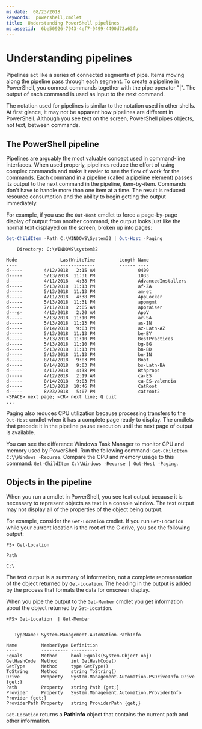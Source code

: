 ```yaml
---
ms.date:  08/23/2018
keywords:  powershell,cmdlet
title:  Understanding PowerShell pipelines
ms.assetid:  6be50926-7943-4ef7-9499-4490d72a63fb
---
```


# Understanding pipelines

Pipelines act like a series of connected segments of pipe. Items moving along the pipeline pass
through each segment. To create a pipeline in PowerShell, you connect commands together
with the pipe operator "|". The output of each command is used as input to the next command.

The notation used for pipelines is similar to the notation used in other shells. At first glance, it
may not be apparent how pipelines are different in PowerShell. Although you see text on the screen,
PowerShell pipes objects, not text, between commands.

## The PowerShell pipeline

Pipelines are arguably the most valuable concept used in command-line interfaces. When used
properly, pipelines reduce the effort of using complex commands and make it easier to see the flow
of work for the commands. Each command in a pipeline (called a pipeline element) passes its output
to the next command in the pipeline, item-by-item. Commands don't have to handle more than one item
at a time. The result is reduced resource consumption and the ability to begin getting the output
immediately.

For example, if you use the `Out-Host` cmdlet to force a page-by-page display of output from
another command, the output looks just like the normal text displayed on the screen, broken up into
pages:

```powershell
Get-ChildItem -Path C:\WINDOWS\System32 | Out-Host -Paging
```

```Output
    Directory: C:\WINDOWS\system32

Mode                LastWriteTime         Length Name
----                -------------         ------ ----
d-----        4/12/2018   2:15 AM                0409
d-----        5/13/2018  11:31 PM                1033
d-----        4/11/2018   4:38 PM                AdvancedInstallers
d-----        5/13/2018  11:13 PM                af-ZA
d-----        5/13/2018  11:13 PM                am-et
d-----        4/11/2018   4:38 PM                AppLocker
d-----        5/13/2018  11:31 PM                appmgmt
d-----        7/11/2018   2:05 AM                appraiser
d---s-        4/12/2018   2:20 AM                AppV
d-----        5/13/2018  11:10 PM                ar-SA
d-----        5/13/2018  11:13 PM                as-IN
d-----        8/14/2018   9:03 PM                az-Latn-AZ
d-----        5/13/2018  11:13 PM                be-BY
d-----        5/13/2018  11:10 PM                BestPractices
d-----        5/13/2018  11:10 PM                bg-BG
d-----        5/13/2018  11:13 PM                bn-BD
d-----        5/13/2018  11:13 PM                bn-IN
d-----        8/14/2018   9:03 PM                Boot
d-----        8/14/2018   9:03 PM                bs-Latn-BA
d-----        4/11/2018   4:38 PM                Bthprops
d-----        4/12/2018   2:19 AM                ca-ES
d-----        8/14/2018   9:03 PM                ca-ES-valencia
d-----        5/13/2018  10:46 PM                CatRoot
d-----        8/23/2018   5:07 PM                catroot2
<SPACE> next page; <CR> next line; Q quit
...
```

Paging also reduces CPU utilization because processing transfers to the `Out-Host` cmdlet when it
has a complete page ready to display. The cmdlets that precede it in the pipeline pause execution
until the next page of output is available.

You can see the difference Windows Task Manager to monitor CPU and memory used by PowerShell. Run
the following command: `Get-ChildItem C:\\Windows -Recurse`. Compare the CPU and memory usage to
this command: `Get-ChildItem C:\\Windows -Recurse | Out-Host -Paging`.

## Objects in the pipeline

When you run a cmdlet in PowerShell, you see text output because it is necessary to represent
objects as text in a console window. The text output may not display all of the properties of the object being output.

For example, consider the `Get-Location` cmdlet. If you run `Get-Location` while
your current location is the root of the C drive, you see the following output:

```
PS> Get-Location

Path
----
C:\
```

The text output is a summary of information, not a complete representation of the object returned
by `Get-Location`. The heading in the output is added by the process that formats the data for
onscreen display.

When you pipe the output to the `Get-Member` cmdlet you get information about the object returned by
`Get-Location`.

```
+PS> Get-Location  | Get-Member


   TypeName: System.Management.Automation.PathInfo

Name         MemberType Definition
----         ---------- ----------
Equals       Method     bool Equals(System.Object obj)
GetHashCode  Method     int GetHashCode()
GetType      Method     type GetType()
ToString     Method     string ToString()
Drive        Property   System.Management.Automation.PSDriveInfo Drive {get;}
Path         Property   string Path {get;}
Provider     Property   System.Management.Automation.ProviderInfo Provider {get;}
ProviderPath Property   string ProviderPath {get;}
```

`Get-Location` returns a **PathInfo** object that contains the current path and other information.
